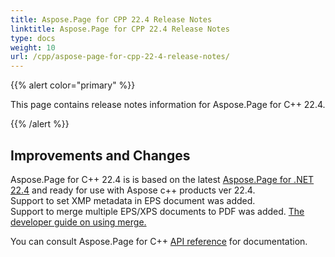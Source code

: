 ```yaml
---
title: Aspose.Page for CPP 22.4 Release Notes 
linktitle: Aspose.Page for CPP 22.4 Release Notes
type: docs
weight: 10
url: /cpp/aspose-page-for-cpp-22-4-release-notes/
---
```


{{% alert color="primary" %}}

This page contains release notes information for Aspose.Page for C++ 22.4.

{{% /alert %}}
## **Improvements and Changes**

Aspose.Page for C++ 22.4 is is based on the latest [Aspose.Page for .NET 22.4](/page/net/aspose-page-for-net-22-4-release-notes/) and ready for use with Aspose c++ products ver 22.4.
<br>Support to set XMP metadata in EPS document was added.
<br>Support to merge multiple EPS/XPS documents to PDF was added. [The developer guide on using merge.](/page/cpp/merge/)


You can consult Aspose.Page for C++ [API reference](https://reference.aspose.com/cpp/page/) for documentation.
